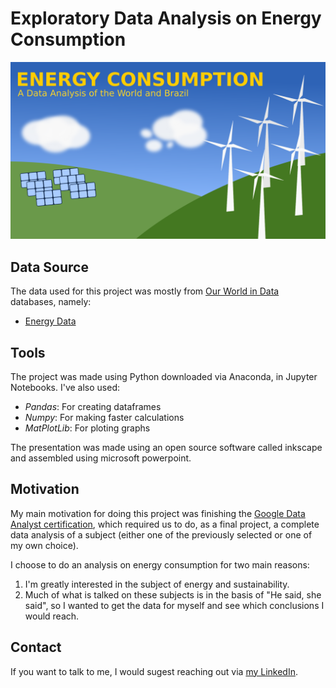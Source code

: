 # Exploratory Data Analysis on Energy Consumption

![img](https://github.com/Pfalcao97/energy-EDA/blob/main/Graphics/capa.png)

## Data Source

The data used for this project was mostly from [Our World in Data](https://ourworldindata.org/) databases, namely:
- [Energy Data](https://github.com/owid/energy-data)

## Tools

The project was made using Python downloaded via Anaconda, in Jupyter Notebooks. I've also used:
- *Pandas*: For creating dataframes
- *Numpy*: For making faster calculations
- *MatPlotLib*: For ploting graphs

The presentation was made using an open source software called inkscape and assembled using microsoft powerpoint.

## Motivation

My main motivation for doing this project was finishing the [Google Data Analyst certification](https://www.coursera.org/account/accomplishments/professional-cert/49P5CVETUWFL?utm_source=link&utm_medium=certificate&utm_content=cert_image&utm_campaign=sharing_cta&utm_product=prof), which required us to do, as a final project, a complete data analysis of a subject (either one of the previously selected or one of my own choice).

I choose to do an analysis on energy consumption for two main reasons:
 1. I'm greatly interested in the subject of energy and sustainability.
 2. Much of what is talked on these subjects is in the basis of "He said, she said", so I wanted to get the data for myself and see which conclusions I would reach.

## Contact

If you want to talk to me, I would sugest reaching out via [my LinkedIn](https://www.linkedin.com/in/pfalcao97/).
